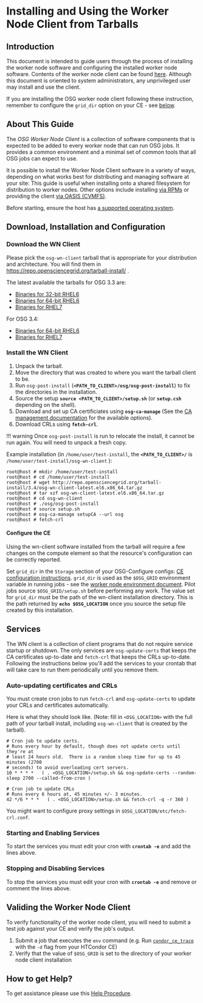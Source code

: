 Installing and Using the Worker Node Client from Tarballs
=========================================================

Introduction
------------

This document is intended to guide users through the process of installing the worker node software and configuring the installed worker node software. Contents of the worker node client can be found [here](install-wn.md#worker-node-contents).  Although this document is oriented to system administrators, any unprivileged user may install and use the client.

If you are installing the OSG worker node client following these instruction, remember to configure the `grid_dir` option on your CE - see [below](#configure-the-ce).

About This Guide
----------------

The *OSG Worker Node Client* is a collection of software components that is expected to be added to every worker node that can run OSG jobs. It provides a common environment and a minimal set of common tools that all OSG jobs can expect to use.

It is possible to install the Worker Node Client software in a variety of ways, depending on what works best for distributing and managing software at your site:  This guide is useful when installing onto a shared filesystem for distribution to worker nodes.  Other options include installing [via RPMs](install-wn.md) or providing the client [via OASIS (CVMFS)](install-wn-oasis).

Before starting, ensure the host has [a supported operating system](../release/supported_platforms.md).

Download, Installation and Configuration
----------------------------------------

### Download the WN Client

Please pick the `osg-wn-client` tarball that is appropriate for your distribution and architecture. You will find them in <https://repo.opensciencegrid.org/tarball-install/> .

The latest available the tarballs for OSG 3.3 are:

-   [Binaries for 32-bit RHEL6](https://repo.opensciencegrid.org/tarball-install/3.3/osg-wn-client-latest.el6.i386.tar.gz)
-   [Binaries for 64-bit RHEL6](https://repo.opensciencegrid.org/tarball-install/3.3/osg-wn-client-latest.el6.x86_64.tar.gz)
-   [Binaries for RHEL7](https://repo.opensciencegrid.org/tarball-install/3.3/osg-wn-client-latest.el7.x86_64.tar.gz)

For OSG 3.4:

-   [Binaries for 64-bit RHEL6](https://repo.opensciencegrid.org/tarball-install/3.4/osg-wn-client-latest.el6.x86_64.tar.gz)
-   [Binaries for RHEL7](https://repo.opensciencegrid.org/tarball-install/3.4/osg-wn-client-latest.el7.x86_64.tar.gz)

### Install the WN Client

1.  Unpack the tarball.
2.  Move the directory that was created to where you want the tarball client to be.
3.  Run `osg-post-install` (**`<PATH_TO_CLIENT>/osg/osg-post-install`**) to fix the directories in the installation.
4.  Source the setup **`source <PATH_TO_CLIENT>/setup.sh`** (or **`setup.csh`** depending on the shell).
5.  Download and set up CA certificiates using **`osg-ca-manage`** (See the [CA management documentation](https://twiki.opensciencegrid.org/bin/view/Documentation/Release3/OsgCaManage) for the available options).
6.  Download CRLs using **`fetch-crl`**.

!!! warning
    Once `osg-post-install` is run to relocate the install, it cannot be run again.  You will need to unpack a fresh copy.

Example installation (in `/home/user/test-install`, the **`<PATH_TO_CLIENT>/`** is `/home/user/test-install/osg-wn-client` ):

```console
root@host # mkdir /home/user/test-install
root@host # cd /home/user/test-install
root@host # wget http://repo.opensciencegrid.org/tarball-install/3.4/osg-wn-client-latest.el6.x86_64.tar.gz
root@host # tar xzf osg-wn-client-latest.el6.x86_64.tar.gz
root@host # cd osg-wn-client
root@host # ./osg/osg-post-install
root@host # source setup.sh
root@host # osg-ca-manage setupCA --url osg
root@host # fetch-crl
```

#### Configure the CE

Using the wn-client software installed from the tarball will require a few changes on the compute element so that the resource's configuration can be correctly reported.

Set `grid_dir` in the `Storage` section of your OSG-Configure configs: [CE configuration instructions](../other/configuration-with-osg-configure#storage). `grid_dir` is used as the `$OSG_GRID` environment variable in running jobs - see the [worker node environment document](../worker-node/using-wn.md). Pilot jobs source `$OSG_GRID/setup.sh` before performing any work. The value set for `grid_dir` must be the path of the wn-client installation directory. This is the path returned by **`echo $OSG_LOCATION`** once you source the setup file created by this installation.

Services
--------

The WN client is a collection of client programs that do not require service startup or shutdown. The only services are `osg-update-certs` that keeps the CA certificates up-to-date and `fetch-crl` that keeps the CRLs up-to-date. Following the instructions below you'll add the services to your crontab that will take care to run them periodically until you remove them.

### Auto-updating certificates and CRLs

You must create cron jobs to run `fetch-crl` and `osg-update-certs` to update your CRLs and certificates automatically.

Here is what they should look like. (Note: fill in `<OSG_LOCATION>` with the full path of your tarball install, including `osg-wn-client` that is created by the tarball).

```text
# Cron job to update certs.
# Runs every hour by default, though does not update certs until they're at
# least 24 hours old.  There is a random sleep time for up to 45 minutes (2700
# seconds) to avoid overloading cert servers.
10 * * * *   ( . <OSG_LOCATION>/setup.sh && osg-update-certs --random-sleep 2700 --called-from-cron )
```

```text
# Cron job to update CRLs
# Runs every 6 hours at, 45 minutes +/- 3 minutes.
42 */6 * * *   ( . <OSG_LOCATION>/setup.sh && fetch-crl -q -r 360 )
```

You might want to configure proxy settings in `$OSG_LOCATION/etc/fetch-crl.conf`.

### Starting and Enabling Services

To start the services you must edit your cron with **`crontab -e`** and add the lines above.

### Stopping and Disabling Services

To stop the services you must edit your cron with **`crontab -e`** and remove or comment the lines above.

Validing the Worker Node Client
-------------------------------

To verify functionality of the worker node client, you will need to submit a test job against your CE and verify the job's output.

1.  Submit a job that executes the `env` command (e.g. Run [`condor_ce_trace`](../compute-element/troubleshoot-htcondor-ce#condor_ce_trace) with the `-d` flag from your HTCondor CE)
2.  Verify that the value of `$OSG_GRID` is set to the directory of your worker node client installation

How to get Help?
----------------

To get assistance please use this [Help Procedure](../common/help).
